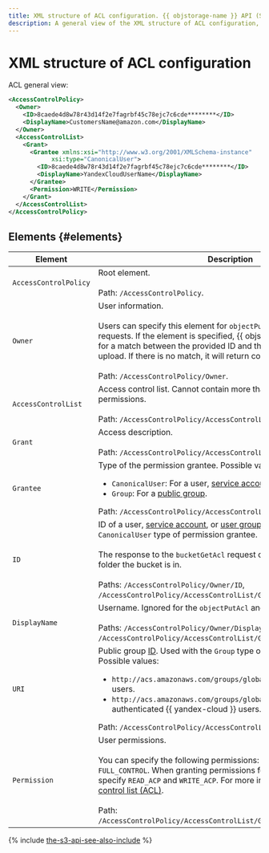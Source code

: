 ```yaml
---
title: XML structure of ACL configuration. {{ objstorage-name }} API (S3)
description: A general view of the XML structure of ACL configuration, as well as each of its elements are described. AccessControlPolicy, Owner, AccessControlList, Grant, Grantee, ID, DisplayName, URI, Permission.
---
```


# XML structure of ACL configuration

ACL general view:

```xml
<AccessControlPolicy>
  <Owner>
    <ID>8caede4d8w78r43d14f2e7fagrbf45c78ejc7c6cde********</ID>
    <DisplayName>CustomersName@amazon.com</DisplayName>
  </Owner>
  <AccessControlList>
    <Grant>
      <Grantee xmlns:xsi="http://www.w3.org/2001/XMLSchema-instance"
			xsi:type="CanonicalUser">
        <ID>8caede4d8w78r43d14f2e7fagrbf45c78ejc7c6cde********</ID>
        <DisplayName>YandexCloudUserName</DisplayName>
      </Grantee>
      <Permission>WRITE</Permission>
    </Grant>
  </AccessControlList>
</AccessControlPolicy>
```


## Elements {#elements}

Element | Description
----- | -----
`AccessControlPolicy` | Root element.<br/><br/>Path: `/AccessControlPolicy`.
`Owner` | User information.<br/><br/>Users can specify this element for `objectPutAcl` and `bucketPutAcl` requests. If the element is specified, {{ objstorage-name }} will check for a match between the provided ID and the actual one during ACL upload. If there is no match, it will return code 403.<br/><br/>Path: `/AccessControlPolicy/Owner`.
`AccessControlList` | Access control list. Cannot contain more than 100 access permissions.<br/><br/>Path: `/AccessControlPolicy/AccessControlList`.
`Grant` | Access description.<br/><br/>Path: `/AccessControlPolicy/AccessControlList/Grant`.
`Grantee` | Type of the permission grantee. Possible values for `type`:<ul><li>`CanonicalUser`: For a user, [service account](../../../../iam/concepts/users/service-accounts.md), or [user group](../../../../organization/concepts/groups.md).><li>`Group`: For a [public group](../../../concepts/acl.md#public-groups).</li></ul>Path: `/AccessControlPolicy/AccessControlList/Grant/Grantee`.
`ID` | ID of a user, [service account](../../../../iam/concepts/users/service-accounts.md), or [user group](../../../../organization/concepts/groups.md). Used with the `CanonicalUser` type of permission grantee.<br/><br/>The response to the `bucketGetAcl` request contains the ID of the folder the bucket is in.<br/><br/>Paths: `/AccessControlPolicy/Owner/ID`, `/AccessControlPolicy/AccessControlList/Grant/Grantee/ID`.
`DisplayName` | Username. Ignored for the `objectPutAcl` and `bucketPutAcl` requests<br/><br/>Paths: `/AccessControlPolicy/Owner/DisplayName`, `/AccessControlPolicy/AccessControlList/Grant/Grantee/DisplayName`.
`URI` | Public group [ID](../../../concepts/acl.md#public-groups). Used with the `Group` type of permission grantee. Possible values:<ul><li>`http://acs.amazonaws.com/groups/global/AllUsers`: All internet users.</li><li>`http://acs.amazonaws.com/groups/global/AuthenticatedUsers`: All authenticated {{ yandex-cloud }} users.</li></ul>Path: `/AccessControlPolicy/AccessControlList/Grant/Grantee/URI`.
`Permission` | User permissions.<br/><br/>You can specify the following permissions: `READ`, `WRITE`, and `FULL_CONTROL`. When granting permissions for an object, you can also specify `READ_ACP` and `WRITE_ACP`. For more information, see [Access control list (ACL)](../../../concepts/acl.md).<br/><br/>Path: `/AccessControlPolicy/AccessControlList/Grant/Grantee/DisplayName`.

{% include [the-s3-api-see-also-include](../../../../_includes/storage/the-s3-api-see-also-include.md) %}